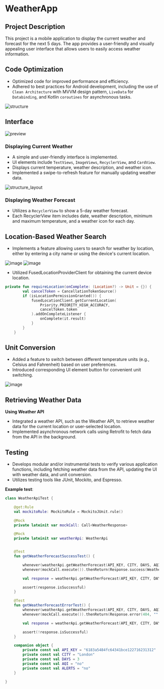 # WeatherApp

## Project Description

This project is a mobile application to display the current weather and forecast for the next 5 days. The app provides a user-friendly and visually appealing user interface that allows users to easily access weather information.

## Code Optimization
- Optimized code for improved performance and efficiency.
- Adhered to best practices for Android development, including the use of `Clean Architecture` with MVVM design pattern, `LiveData` for `Databinding`, and Kotlin `coroutines` for asynchronous tasks.

![structure](https://github.com/m00r1arty/WeatherApp/assets/70763902/a43bfef6-6620-4e1c-bd4b-c9e69e036c11)


## Interface

![preview](https://github.com/m00r1arty/WeatherApp/assets/70763902/9810e8c2-6b5e-40da-a0f0-282f73686d79)

### Displaying Current Weather

- A simple and user-friendly interface is implemented.
- UI elements include `TextViews`, `ImageViews`, `RecyclerView`, and `CardView`.
- Displays current temperature, weather description, and weather icon.
- Implemented a swipe-to-refresh feature for manually updating weather data.

![structure_layout](https://github.com/m00r1arty/WeatherApp/assets/70763902/25802f9b-23b0-4736-8fdb-8f282e8a524b)


### Displaying Weather Forecast

- Utilizes a `RecyclerView` to show a 5-day weather forecast.
- Each RecyclerView item includes date, weather description, minimum and maximum temperature, and a weather icon for each day.

## Location-Based Weather Search
- Implements a feature allowing users to search for weather by location, either by entering a city name or using the device's current location.

![image](https://github.com/m00r1arty/WeatherApp/assets/70763902/9eb259a1-4351-4213-b55e-e2520479597b)  ![image](https://github.com/m00r1arty/WeatherApp/assets/70763902/130cb906-84b6-4aae-94ee-271d7248a544)

- Utilized FusedLocationProviderClient for obtaining the current device location.

```kotlin
private fun requireLocation(onComplete: (Location?) -> Unit = {}) {
        val cancelToken = CancellationTokenSource()
        if (isLocationPermissionGranted()) {
            fusedLocationClient.getCurrentLocation(
                Priority.PRIORITY_HIGH_ACCURACY,
                cancelToken.token
            ).addOnCompleteListener {
                onComplete(it.result)
            }
        }
    }
```
## Unit Conversion
- Added a feature to switch between different temperature units (e.g., Celsius and Fahrenheit) based on user preferences.
- Introduced corresponding UI element button for convenient unit switching.

![image](https://github.com/m00r1arty/WeatherApp/assets/70763902/f1a5bd82-a002-4ef6-9da9-a5671d9ceef6)


## Retrieving Weather Data
**Using Weather API**

- Integrated a weather API, such as the Weather API, to retrieve weather data for the current location or user-selected location.
- Implemented asynchronous network calls using Retrofit to fetch data from the API in the background.

## Testing
- Develops modular and/or instrumental tests to verify various application functions, including fetching weather data from the API, updating the UI with weather data, and unit conversion.
- Utilizes testing tools like JUnit, Mockito, and Espresso.
 
**Example test**:
```kotlin
class WeatherApiTest {

    @get:Rule
    val mockitoRule: MockitoRule = MockitoJUnit.rule()

    @Mock
    private lateinit var mockCall: Call<WeatherResponse>

    @Mock
    private lateinit var weatherApi: WeatherApi


    @Test
    fun getWeatherForecastSuccessTest() {

        whenever(weatherApi.getWeatherForecast(API_KEY, CITY, DAYS, AQI, ALERTS)).thenReturn(mockCall)
        whenever(mockCall.execute()).thenReturn(Response.success(WeatherResponse()))

        val response = weatherApi.getWeatherForecast(API_KEY, CITY, DAYS, AQI, ALERTS).execute()

        assert(response.isSuccessful)
    }

    @Test
    fun getWeatherForecastErrorTest() {
        whenever(weatherApi.getWeatherForecast(API_KEY, CITY, DAYS, AQI, ALERTS)).thenReturn(mockCall)
        whenever(mockCall.execute()).thenReturn(Response.error(404, "".toResponseBody(null)))

        val response = weatherApi.getWeatherForecast(API_KEY, CITY, DAYS, AQI, ALERTS).execute()

        assert(!response.isSuccessful)
    }

    companion object {
        private const val API_KEY = "6183a5484fc64341bce122716231312"
        private const val CITY = "London"
        private const val DAYS = 3
        private const val AQI = "no"
        private const val ALERTS = "no"
    }

}
```
